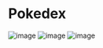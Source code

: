 # Pokedex #
![image]([https://user-images.githubusercontent.com/81174890/203855289-c9d15373-b2c3-49fc-96ee-1eb2024c268c.png](https://raw.githubusercontent.com/Solifugoe/pokedex-aurelio2/8c8a270566b65e2e724c3f95f427d4f9a72cc9cf/src/assets/index.png?token=GHSAT0AAAAAACMSACDBALAAI2A5HIQ3VS42ZNKZ6SA))
![image](https://user-images.githubusercontent.com/81174890/203855310-2d9445a0-1162-47dd-a118-f230f78b52bf.png)
![image](https://user-images.githubusercontent.com/81174890/203855338-d428af36-0f9b-491f-87e2-6e00d57b4970.png)

